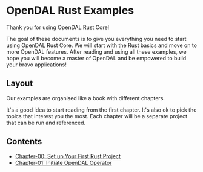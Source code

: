 # OpenDAL Rust Examples

Thank you for using OpenDAL Rust Core!

The goal of these documents is to give you everything you need to start using OpenDAL Rust Core. We will start with the Rust basics and move on to more OpenDAL features. After reading and using all these examples, we hope you will become a master of OpenDAL and be empowered to build your bravo applications!

## Layout

Our examples are organised like a book with different chapters.

It's a good idea to start reading from the first chapter. It's also ok to pick the topics that interest you the most. Each chapter will be a separate project that can be run and referenced.

## Contents

- [Chapter-00: Set up Your First Rust Project](./00-setup/README.md)
- [Chapter-01: Initiate OpenDAL Operator](./01-init-operator/README.md)
